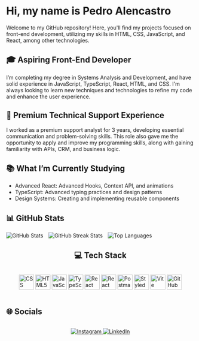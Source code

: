 <!DOCTYPE html>
<html lang="pt-BR">
<head>
  <meta charset="UTF-8">
  <meta name="viewport" content="width=device-width, initial-scale=1.0">
</head>
<body>
<div class="container">
    <h1>Hi, my name is Pedro Alencastro</h1>
    <p>Welcome to my GitHub repository! Here, you'll find my projects focused on front-end development, utilizing my skills in HTML, CSS, JavaScript, and React, among other technologies.</p>
    <h2 class="section-title">🎓 Aspiring Front-End Developer</h2>
    <p>I’m completing my degree in Systems Analysis and Development, and have solid experience in JavaScript, TypeScript, React, HTML, and CSS. I'm always looking to learn new techniques and technologies to refine my code and enhance the user experience.</p>
    <h2 class="section-title">💼 Premium Technical Support Experience</h2>
    <p>I worked as a premium support analyst for 3 years, developing essential communication and problem-solving skills. This role also gave me the opportunity to apply and improve my programming skills, along with gaining familiarity with APIs, CRM, and business logic.</p>
    <h2 class="section-title">📚 What I’m Currently Studying</h2>
    <ul>
        <li>Advanced React: Advanced Hooks, Context API, and animations</li>
        <li>TypeScript: Advanced typing practices and design patterns</li>
        <li>Design Systems: Creating and implementing reusable components</li>
    </ul>
    <h2 class="section-title">📊 GitHub Stats</h2>
    <div style="width:100$">
      <p>
        <img src="https://github-readme-stats.vercel.app/api?username=alencastroP&theme=midnight-purple&hide_border=true&include_all_commits=false&count_private=false" alt="GitHub Stats" style="display: inline-block; margin-right: 10px;">
        <img src="https://github-readme-streak-stats.herokuapp.com/?user=alencastroP&theme=midnight-purple&hide_border=true" alt="GitHub Streak Stats" style="display: inline-block; margin-right: 10px;">
        <img src="https://github-readme-stats.vercel.app/api/top-langs/?username=alencastroP&theme=midnight-purple&hide_border=true&include_all_commits=false&count_private=false&layout=compact" alt="Top Languages" style="display: inline-block;">
      </p>
    <h2 class="section-title" style="display: flex;justify-content: center;
      flex-wrap: wrap; ">💻 Tech Stack</h2>
    <div class="tech-stack" style="display: flex; justify-content: center; flex-wrap: wrap">
      <p>
        <img style="width: 40px;" class="icon" src="https://cdn.jsdelivr.net/gh/devicons/devicon@latest/icons/css3/css3-plain.svg" alt="CSS" />
        <img style="width: 40px;" class="icon" src="https://cdn.jsdelivr.net/gh/devicons/devicon@latest/icons/html5/html5-plain.svg" alt="HTML5">
        <img style="width: 40px;" class="icon" src="https://cdn.jsdelivr.net/gh/devicons/devicon@latest/icons/javascript/javascript-plain.svg" alt="JavaScript">
        <img style="width: 40px;" class="icon" src="https://cdn.jsdelivr.net/gh/devicons/devicon@latest/icons/typescript/typescript-original.svg" alt="TypeScript">
        <img style="width: 40px;" class="icon" src="https://cdn.jsdelivr.net/gh/devicons/devicon@latest/icons/react/react-original.svg" alt="React">
        <img style="width: 40px;" class="icon" src="https://cdn.jsdelivr.net/gh/devicons/devicon@latest/icons/reactrouter/reactrouter-original-wordmark.svg" alt="React Router">
        <img style="width: 40px;" class="icon" src="https://cdn.jsdelivr.net/gh/devicons/devicon@latest/icons/postman/postman-original.svg" alt="Postman">
        <img style="width: 40px;" class="icon" src="https://avatars.githubusercontent.com/u/20658825?s=200&v=4" alt="Styled Components">
        <img style="width: 40px;" class="icon" src="https://cdn.jsdelivr.net/gh/devicons/devicon@latest/icons/vitejs/vitejs-original.svg" alt="Vite">
        <img style="width: 40px;" class="icon" src="https://cdn.jsdelivr.net/gh/devicons/devicon@latest/icons/github/github-original.svg" alt="GitHub">
      </p>
    </div>
    <h2 class="section-title">🌐 Socials</h2>
    <div class="socials" style="display: flex; justify-content: center; flex-wrap: wrap">
      <p>
        <a href="https://instagram.com/alencastrp" target="_blank">
          <img src="https://img.shields.io/badge/Instagram-%23E4405F.svg?logo=Instagram&logoColor=white" alt="Instagram">
        </a>
        <a href="https://linkedin.com/in/alencastrp" target="_blank">
          <img src="https://img.shields.io/badge/LinkedIn-%230077B5.svg?logo=linkedin&logoColor=white" alt="LinkedIn">
        </a>
      </p>
    </div>
</div>
</body>
</html>
